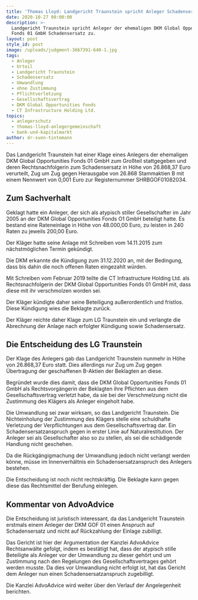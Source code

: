```yaml
---
title: 'Thomas Lloyd: Landgericht Traunstein spricht Anleger Schadensersatz zu'
date: 2020-10-27 00:00:00
description: >-
  Landgericht Traunstein spricht Anleger der ehemaligen DKM Global Opportunities
  Fonds 01 GmbH Schadensersatz zu.
layout: post
style_id: post
image: /uploads/judgment-3667391-640-1.jpg
tags:
  - Anleger
  - Urteil
  - Landgericht Traunstein
  - Schadensersatz
  - Umwandlung
  - ohne Zustimmung
  - Pflichtverletzung
  - Gesellschaftsvertrag
  - DKM Global Opportunities Fonds
  - CT Infrastructure Holding Ltd.
topics:
  - anlegerschutz
  - thomas-lloyd-anlegergemeinschaft
  - bank-und-kapitalmarkt
author: dr-sven-tintemann
---
```


Das Landgericht Traunstein hat einer Klage eines Anlegers der ehemaligen DKM Global Opportunities Fonds 01 GmbH zum Gro&szlig;teil stattgegeben und deren Rechtsnachfolgerin zum Schadensersatz in Höhe von 26.868,37 Euro verurteilt, Zug um Zug gegen Herausgabe von 26.868 Stammaktien B mit einem Nennwert von 0,001 Euro zur Registernummer SHRBGOF01082034.&nbsp;

## Zum Sachverhalt

Geklagt hatte ein Anleger, der sich als atypisch stiller Gesellschafter im Jahr 2005 an der DKM Global Opportunities Fonds O1 GmbH beteiligt hatte. Es bestand eine Rateneinlage in Höhe von 48.000,00 Euro, zu leisten in 240 Raten zu jeweils 200,00 Euro.&nbsp;

Der Kläger hatte seine Anlage mit Schreiben vom 14.11.2015 zum nächstmöglichen Termin gekündigt.

Die DKM erkannte die Kündigung zum 31.12.2020 an, mit der Bedingung, dass bis dahin die noch offenen Raten eingezahlt würden.&nbsp;

Mit Schreiben vom Februar 2019 teilte die CT Infrastructure Holding Ltd. als Rechtsnachfolgerin der DKM Global Opportunities Fonds 01 GmbH mit, dass diese mit ihr verschmolzen worden sei.&nbsp;

Der Kläger kündigte daher seine Beteiligung au&szlig;erordentlich und fristlos. Diese Kündigung wies die Beklagte zurück.&nbsp;

Der Kläger reichte daher Klage zum LG Traunstein ein und verlangte die Abrechnung der Anlage nach erfolgter Kündigung sowie Schadensersatz.&nbsp;

## Die Entscheidung des LG Traunstein

Der Klage des Anlegers gab das Landgericht Traunstein nunmehr in Höhe von 26.868,37 Euro statt. Dies allerdings nur Zug um Zug gegen Übertragung der geschaffenen B-Aktien der Beklagten an diese.&nbsp;

Begründet wurde dies damit, dass die DKM Global Opportunities Fonds 01 GmbH als Rechtsvorgängerin der Beklagten ihre Pflichten aus dem Gesellschaftsvertrag verletzt habe, da sie bei der Verschmelzung nicht die Zustimmung des Klägers als Anleger eingeholt habe.&nbsp;

Die Umwandlung sei zwar wirksam, so das Landgericht Traunstein. Die Nichteinholung der Zustimmung des Klägers stelle eine schuldhafte Verletzung der Verpflichtungen aus dem Gesellschaftsvertrag dar. Ein Schadensersatzanspruch gegen in erster Linie auf Naturalrestitution. Der Anleger sei als Gesellschafter also so zu stellen, als sei die schädigende Handlung nicht geschehen.&nbsp;&nbsp;

Da die Rückgängigmachung der Umwandlung jedoch nicht verlangt werden könne, müsse im Innenverhältnis ein Schadensersatzanspruch des Anlegers bestehen.&nbsp;

Die Entscheidung ist noch nicht rechtskräftig. Die Beklagte kann gegen diese das Rechtsmittel der Berufung einlegen.&nbsp;&nbsp;

## Kommentar von AdvoAdvice

Die Entscheidung ist juristisch interessant, da das Landgericht Traunstein erstmals einem Anleger der DKM GOF 01 einen Anspruch auf Schadensersatz und nicht auf Rückzahlung der Einlage zubilligt.&nbsp;

Das Gericht ist hier der Argumentation der Kanzlei AdvoAdvice Rechtsanwälte gefolgt, indem es bestätigt hat, dass der atypisch stille Beteiligte als Anleger vor der Umwandlung zu dieser gehört und um Zustimmung nach den Regelungen des Gesellschaftsvertrages gehört werden musste. Da dies vor Umwandlung nicht erfolgt ist, hat das Gericht dem Anleger nun einen Schadensersatzanspruch zugebilligt.&nbsp;

Die Kanzlei AdvoAdvice wird weiter über den Verlauf der Angelegenheit berichten.&nbsp;